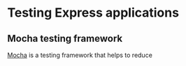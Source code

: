 # Testing Express applications

## Mocha testing framework

[Mocha](https://mochajs.org/) is a testing framework that helps to reduce 